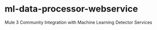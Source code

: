 # ml-data-processor-webservice
Mule 3 Community Integration with Machine Learning Detector Services
